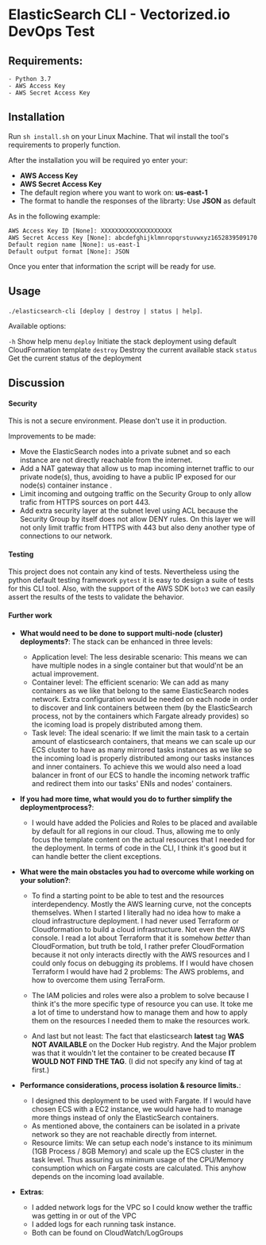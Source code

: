 # ElasticSearch CLI - Vectorized.io DevOps Test

## Requirements:

    - Python 3.7
    - AWS Access Key
    - AWS Secret Access Key

## Installation

Run `sh install.sh` on your Linux Machine. That wil install the tool's requirements to properly function. 

After the installation you will be required yo enter your: 

- **AWS Access Key**
- **AWS Secret Access Key**
- The default region where you want to work on: **us-east-1**
- The format to handle the responses of the librarty: Use **JSON** as default

As in the following example: 

```                       
AWS Access Key ID [None]: XXXXXXXXXXXXXXXXXXXX
AWS Secret Access Key [None]: abcdefghijklmnropqrstuvwxyz1652839509170
Default region name [None]: us-east-1
Default output format [None]: JSON
```

Once you enter that information the script will be ready for use.

## Usage

`./elasticsearch-cli [deploy | destroy | status | help]`.

Available options:

`-h` Show help menu
`deploy` Initiate the stack deployment using default CloudFormation template
`destroy` Destroy the current available stack
`status` Get the current status of the deployment


## Discussion

#### Security

This is not a secure environment. Please don't use it in production.

Improvements to be made:

- Move the ElasticSearch nodes into a private subnet and so each instance are not directly reachable from the internet.
- Add a NAT gateway that allow us to map incoming internet traffic to our private node(s), thus, avoiding to have a public IP exposed for our node(s) container instance .
- Limit incoming and outgoing traffic on the Security Group to only allow trafic from HTTPS sources on port 443.
- Add extra security layer at the subnet level using ACL because the Security Group by itself does not allow DENY rules. On this layer we will not only limit traffic from HTTPS with 443 but also deny another type of connections to our network.

#### Testing

This project does not contain any kind of tests. Nevertheless using the python default testing framework `pytest` it is easy to design a suite of tests for this CLI tool. Also, with the support of the AWS SDK `boto3` we can easily assert the results of the tests to validate the behavior.

#### Further work

- **What would need to be done to support multi-node (cluster) deployments?**: The stack can be enhanced in three levels:
    - Application level: The less desirable scenario: This means we can have multiple nodes in a single container but that would'nt be an actual improvement.
    - Container level: The efficient scenario: We can add as many containers as we like that belong to the same ElasticSearch nodes network. Extra configuration would be needed on each node in order to discover and link containers between them (by the ElasticSearch process, not by the containers which Fargate already provides) so the icoming load is propely distributed among them. 
    - Task level: The ideal scenario: If we limit the main task to a certain amount of elasticsearch containers, that means we can scale up our ECS cluster to have as many mirrored tasks instances as we like so the incoming load is properly distributed among our tasks instances and inner containers. To achieve this we would also need a load balancer in front of our ECS to handle the incoming network traffic and redirect them into our tasks' ENIs and nodes' containers.

- **If you had more time, what would you do to further simplify the deploymentprocess?**: 
    - I would have added the Policies and Roles to be placed and available by default for all regions in our cloud. Thus, allowing me to only focus the template content on the actual resources that I needed for the deployment. In terms of code in the CLI, I think it's good but it can handle better the client exceptions.

- **What were the main obstacles you had to overcome while working on your solution?**: 
    - To find a starting point to be able to test and the resources interdependency. Mostly the AWS learning curve, not the concepts themselves. When I started I literally had no idea how to make a cloud infrastructure deployment. I had never used Terraform or Cloudformation to build a cloud infrastructure. Not even the AWS console. I read a lot about Terraform that it is somehow *better* than CloudFormation, but truth be told, I rather prefer CloudFormation because it not only interacts directly with the AWS resources and I could only focus on debugging *its* problems. If I would have chosen Terraform I would have had 2 problems: The AWS problems, and how to overcome them using TerraForm.

    - The IAM policies and roles were also a problem to solve because I think it's the more specific type of resource you can use. It toke me a lot of time to understand how to manage them and how to apply them on the resources I needed them to make the resources work.

    - And last but not least: The fact that elasticsearch **latest** tag **WAS NOT AVAILABLE** on the Docker Hub registry. And the Major problem was that it wouldn't let the container to be created because **IT WOULD NOT FIND THE TAG**. (I did not specify any kind of tag at first.)

- **Performance considerations, process isolation & resource limits.**: 
    - I designed this deployment to be used with Fargate. If I would have chosen ECS with a EC2 instance, we would have had to manage more things instead of only the ElasticSearch containers.
    - As mentioned above, the containers can be isolated in a private network so they are not reachable directly from internet.
    - Resource limits: We can setup each node's instance to its minimum (1GB Process / 8GB Memory) and scale up the ECS cluster in the task level. Thus assuring us minimum usage of the CPU/Memory consumption which on Fargate costs are calculated. This anyhow depends on the incoming load available.

- **Extras**:
    - I added network logs for the VPC so I could know wether the traffic was getting in or out of the VPC
    - I added logs for each running task instance.
    - Both can be found on CloudWatch/LogGroups


